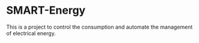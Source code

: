 # SMART-Energy
This is a project to control the consumption and automate the management of electrical energy.
